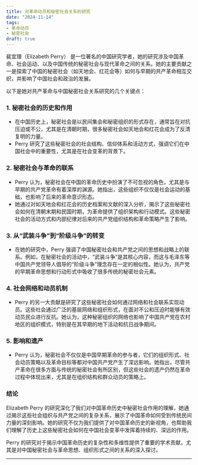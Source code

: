 ```yaml
---
title: 对革命动员和秘密社会关系的研究
date: "2024-11-14"
tags:
- 革命动员
- 秘密社会
draft: true
---
```

裴宜理（Elizabeth Perry） 是一位著名的中国研究学者，她的研究涉及中国革命、社会运动、以及中国传统的秘密社会与现代革命之间的关系。她的主要贡献之一是探索了中国的秘密社会（如天地会、红花会等）如何与早期的共产革命相互交织，并影响了中国社会和政治的发展。

以下是她对共产革命与中国秘密社会关系研究的几个关键点：

### 1. **秘密社会的历史和作用**
   - 在中国历史上，秘密社会是以民间集会和秘密组织的形式存在，通常旨在对抗压迫或不公，尤其是在清朝时期，很多秘密社会如天地会和红花会成为了反清复明的力量。
   - Perry 研究了这些秘密社会的社会结构、信仰体系和活动方式，强调它们在中国社会中的重要性，尤其是在社会变革的背景下。

### 2. **秘密社会与革命的联系**
   - Perry 认为，秘密社会在中国的革命历史中扮演了不可忽视的角色，尤其是与早期的共产党革命有着深厚的渊源。她指出，这些组织不仅仅是社会运动的基础，也影响了后来的革命意识形态。
   - 她通过对如天地会和红花会的历史档案和文献的深入分析，揭示了这些秘密社会如何在清朝末期和民国时期，为革命提供了组织架构和行动模式。这些秘密社会的活动方式和内部纪律对后来的共产党组织结构和革命策略产生了影响。

### 3. **从“武装斗争”到“阶级斗争”的转变**
   - 在她的研究中，Perry 强调了中国秘密社会和共产党之间的思想和战略上的联系。例如，在秘密社会的活动中，“武装斗争”是其核心内容，而这与毛泽东等中国共产党领导人倡导的“阶级斗争”理念存在一定的相似性。她认为，共产党的早期革命思想和行动形式中吸收了很多传统的秘密社会元素。

### 4. **社会网络和动员机制**
   - Perry 的另一大贡献是研究了这些秘密社会如何通过网络和社会联系实现动员。这些社会通过广泛的基层网络和组织形式，在面对不公和压迫时能够有效动员民众进行反抗。她认为，这种秘密组织的网络也影响了中国共产党在农村地区的组织模式，特别是在其早期的地下活动和抗日战争期间。

### 5. **影响和遗产**
   - Perry 认为，秘密社会不仅仅是中国早期革命的参与者，它们的组织形式、社会动员策略以及革命目标等都对中国共产党产生了深远影响。她指出，尽管共产革命在很多方面与传统的秘密社会有所区别，但这些社会的遗产仍然在革命过程中体现出来，尤其是在组织结构和群众动员的策略上。

### 结论
   Elizabeth Perry 的研究深化了我们对中国革命历史中秘密社会作用的理解，她通过揭示这些社会组织与共产党之间的复杂关系，展示了中国革命如何受到传统民间力量的深刻影响。她的研究不仅为我们提供了对中国革命历史的新视角，也帮助我们理解了历史上这些秘密社会如何在中国社会变革中发挥着持续的、深远的作用。

Perry 的研究对于揭示中国革命历史的复杂性和多维性提供了重要的学术贡献，尤其是对中国秘密社会与革命思想、组织形式之间的关系的深入探讨。



---
